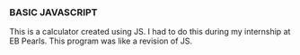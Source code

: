 ### BASIC JAVASCRIPT
This is a calculator created using JS. I had to do this during my internship at EB Pearls. This program was like a revision of JS.
